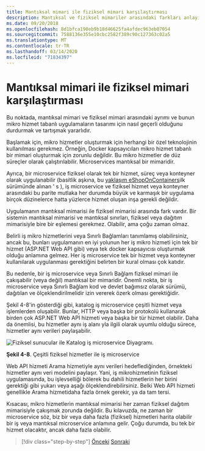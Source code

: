 ```yaml
---
title: Mantıksal mimari ile fiziksel mimari karşılaştırması
description: Mantıksal ve fiziksel mimariler arasındaki farkları anlayın.
ms.date: 09/20/2018
ms.openlocfilehash: 8d1bfca190eb9b18d46625fa4afdec963eb07054
ms.sourcegitcommit: 7588136e355e10cbc2582f389c90c127363c02a5
ms.translationtype: MT
ms.contentlocale: tr-TR
ms.lasthandoff: 03/14/2020
ms.locfileid: "71834397"
---
```

# <a name="logical-architecture-versus-physical-architecture"></a>Mantıksal mimari ile fiziksel mimari karşılaştırması

Bu noktada, mantıksal mimari ve fiziksel mimari arasındaki ayrımı ve bunun mikro hizmet tabanlı uygulamaların tasarımı için nasıl geçerli olduğunu durdurmak ve tartışmak yararlıdır.

Başlamak için, mikro hizmetler oluşturmak için herhangi bir özel teknolojinin kullanılması gerekmez. Örneğin, Docker kapsayıcıları mikro hizmet tabanlı bir mimari oluşturmak için zorunlu değildir. Bu mikro hizmetler de düz süreçler olarak çalıştırılabilir. Microservices mantıksal bir mimaridir.

Ayrıca, bir microservice fiziksel olarak tek bir hizmet, süreç veya konteyner olarak uygulanabilir (basitlik aşkına, bu [yaklaşım eShopOnContainers](https://aka.ms/MicroservicesArchitecture)ilk sürümünde alınan ' s ), iş microservice ve fiziksel hizmet veya konteyner arasındaki bu parite mutlaka her durumda büyük ve karmaşık bir uygulama birçok düzinelerce hatta yüzlerce hizmet oluşan inşa gerekli değildir.

Uygulamanın mantıksal mimarisi ile fiziksel mimarisi arasında fark vardır. Bir sistemin mantıksal mimarisi ve mantıksal sınırları, fiziksel veya dağıtım mimarisiyle bire bir eşlemesi gerekmez. Olabilir, ama çoğu zaman olmaz.

Belirli iş mikro hizmetlerini veya Sınırlı Bağlamları tanımlamış olabilirsiniz, ancak bu, bunları uygulamanın en iyi yolunun her iş mikro hizmeti için tek bir hizmet (ASP.NET Web API gibi) veya tek docker kapsayıcısı oluşturmak olduğu anlamına gelmez. Her iş microservice tek bir hizmet veya konteyner kullanılarak uygulanması gerektiğini belirten bir kural olması çok katıdır.

Bu nedenle, bir iş microservice veya Sınırlı Bağlam fiziksel mimari ile çakışabilir (veya değil) mantıksal bir mimaridir. Önemli nokta, bir iş microservice veya Sınırlı Bağlam kod ve devlet bağımsız olarak sürümü, dağıtılan ve ölçeklendirilmelidir izin vererek özerk olması gerektiğidir.

Şekil 4-8'in gösterdiği gibi, katalog iş microservice çeşitli hizmet veya işlemlerden oluşabilir. Bunlar, HTTP veya başka bir protokolü kullanarak birden çok ASP.NET Web API hizmeti veya başka bir tür hizmet olabilir. Daha da önemlisi, bu hizmetler aynı iş alanı yla ilgili olarak uyumlu olduğu sürece, hizmetler aynı verileri paylaşabilir.

![Fiziksel sunucular ile Katalog iş microservice Diyagramı.](./media/logical-versus-physical-architecture/multiple-physical-services.png)

**Şekil 4-8**. Çeşitli fiziksel hizmetler ile iş microservice

Web API hizmeti Arama hizmetiyle aynı verileri hedeflediğinden, örnekteki hizmetler aynı veri modelini paylaşır. Yani, iş mikrohizmetinin fiziksel uygulamasında, bu işlevselliği bölerek bu dahili hizmetlerin her birini gerektiği gibi yukarı veya aşağı ölçeklendirebilirsiniz. Belki Web API hizmeti genellikle Arama hizmetidaha fazla örnek gerekir, ya da tam tersi.

Kısacası, mikro hizmetlerin mantıksal mimarisi her zaman fiziksel dağıtım mimarisiyle çakışmak zorunda değildir. Bu kılavuzda, ne zaman bir microservice söz, biz bir veya daha fazla (fiziksel) hizmetleri harita olabilir bir iş veya mantıksal microservice anlamına gelir. Çoğu durumda, bu tek bir hizmet olacaktır, ancak daha fazla olabilir.

>[!div class="step-by-step"]
>[Önceki](data-sovereignty-per-microservice.md)
>[Sonraki](distributed-data-management.md)
